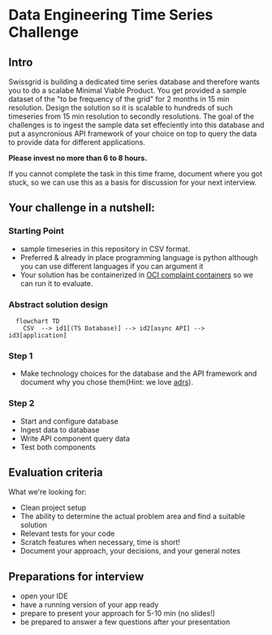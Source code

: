 # Data Engineering Time Series Challenge

## Intro

Swissgrid is building a dedicated time series database and therefore wants you to do a scalabe Minimal Viable Product. 
You get provided a sample dataset of the "to be frequency of the grid" for 2 months in 15 min resolution. Design the solution so it is scalable to hundreds of such timeseries from 15 min resolution to secondly resolutions.
The goal of the challenges is to ingest the sample data set effeciently into this database and put a asyncronious API framework of your choice on top to query the data to provide data for different applications.


**Please invest no more than 6 to 8 hours.**

If you cannot complete the task in this time frame, document where you got stuck, so we can use this as a basis for
discussion for your next interview.

## Your challenge in a nutshell:

### Starting Point

* sample timeseries in this repository in CSV format.
* Preferred & already in place programming language is python although you can use different languages if you can argument it
* Your solution has be containerized in [OCI complaint containers](https://opencontainers.org/) so we can run it to evaluate.

### Abstract solution design



```mermaid
  flowchart TD
    CSV  --> id1[(TS Database)] --> id2[async API] --> id3[application]
```

### Step 1

* Make technology choices for the database and the API framework and document why you chose them(Hint: we love [adrs](https://adr.github.io/)).

### Step 2

* Start and configure database 
* Ingest data to database
* Write API component query data
* Test both components 

## Evaluation criteria

What we're looking for:

* Clean project setup
* The ability to determine the actual problem area and find a suitable solution
* Relevant tests for your code
* Scratch features when necessary, time is short!
* Document your approach, your decisions, and your general notes

## Preparations for interview

* open your IDE
* have a running version of your app ready
* prepare to present your approach for 5-10 min (no slides!)
* be prepared to answer a few questions after your presentation